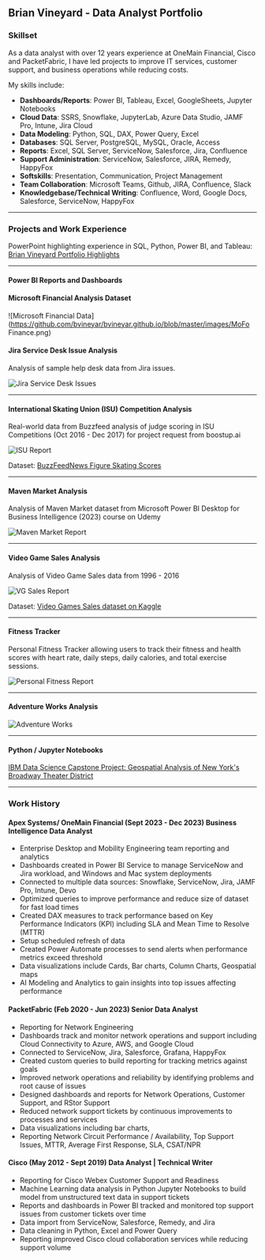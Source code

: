 ## Brian Vineyard - Data Analyst Portfolio

### Skillset

As a data analyst with over 12 years experience at OneMain Financial, Cisco and PacketFabric, I have led projects to improve IT services, customer support, and business operations while reducing costs.

My skills include:

- **Dashboards/Reports**: Power BI, Tableau, Excel, GoogleSheets, Jupyter Notebooks
- **Cloud Data**: SSRS, Snowflake, JupyterLab, Azure Data Studio, JAMF Pro, Intune, Jira Cloud
- **Data Modeling**: Python, SQL, DAX, Power Query, Excel
- **Databases**: SQL Server, PostgreSQL, MySQL, Oracle, Access
- **Reports**: Excel, SQL Server, ServiceNow, Salesforce, Jira, Confluence
- **Support Administration**: ServiceNow, Salesforce, JIRA, Remedy, HappyFox
- **Softskills**: Presentation, Communication, Project Management 
- **Team Collaboration**: Microsoft Teams, Github, JIRA, Confluence, Slack
- **Knowledgebase/Technical Writing**: Confluence, Word, Google Docs, Salesforce, ServiceNow, HappyFox
---

### Projects and Work Experience

PowerPoint highlighting experience in SQL, Python, Power BI, and Tableau: [Brian Vineyard Portfolio Highlights](https://github.com/bvineyar/Brian_Vineyard_Portfolio/blob/master/Data%20Analyst%20Portfolio.pptx)

----

#### Power BI Reports and Dashboards

#### Microsoft Financial Analysis Dataset

![Microsoft Financial Data](https://github.com/bvineyar/bvineyar.github.io/blob/master/images/MoFo Finance.png)

#### Jira Service Desk Issue Analysis

Analysis of sample help desk data from Jira issues.

![Jira Service Desk Issues](https://github.com/bvineyar/bvineyar.github.io/blob/master/images/jira.png)

-----


#### International Skating Union (ISU) Competition Analysis

Real-world data from Buzzfeed analysis of judge scoring in ISU Competitions (Oct 2016 - Dec 2017) for project request from boostup.ai

![ISU Report](https://github.com/bvineyar/bvineyar.github.io/blob/master/images/IS.png)

Dataset: [BuzzFeedNews Figure Skating Scores](https://github.com/BuzzFeedNews/figure-skating-scores/tree/master)

----
#### Maven Market Analysis

Analysis of Maven Market dataset from Microsoft Power BI Desktop for Business Intelligence (2023) course on Udemy


![Maven Market Report](https://github.com/bvineyar/bvineyar.github.io/blob/master/images/maven.png)

----

#### Video Game Sales Analysis

Analysis of Video Game Sales data from 1996 - 2016

![VG Sales Report](https://github.com/bvineyar/bvineyar.github.io/blob/master/images/VGSales.png)

Dataset: [Video Games Sales dataset on Kaggle](https://www.kaggle.com/datasets/gregorut/videogamesales)

----

#### Fitness Tracker

Personal Fitness Tracker allowing users to track their fitness and health scores with heart rate, daily steps, daily calories, and total exercise sessions.

![Personal Fitness Report](https://github.com/bvineyar/bvineyar.github.io/blob/master/images/fitness.png)

-----

#### Adventure Works Analysis

![Adventure Works](https://github.com/bvineyar/bvineyar.github.io/blob/master/images/adventureworks.png)

----

#### Python / Jupyter Notebooks

[IBM Data Science Capstone Project: Geospatial Analysis of New York's Broadway Theater District](https://github.com/bvineyar/IBM-Data-Science-Final-Capstone-Project)  

---

### Work History

#### Apex Systems/ OneMain Financial (Sept 2023 - Dec 2023) Business Intelligence Data Analyst
- Enterprise Desktop and Mobility Engineering team reporting and analytics
- Dashboards created in Power BI Service to manage ServiceNow and Jira workload, and Windows and Mac system deployments
- Connected to multiple data sources: Snowflake, ServiceNow, Jira, JAMF Pro, Intune, Devo
- Optimized queries to improve performance and reduce size of dataset for fast load times
- Created DAX measures to track performance based on Key Performance Indicators (KPI) including SLA and Mean Time to Resolve (MTTR)
- Setup scheduled refresh of data
- Created Power Automate processes to send alerts when performance metrics exceed threshold
- Data visualizations include Cards, Bar charts, Column Charts, Geospatial maps
- AI Modeling and Analytics to gain insights into top issues affecting performance

#### PacketFabric (Feb 2020 - Jun 2023) Senior Data Analyst
- Reporting for Network Engineering
- Dashboards track and monitor network operations and support including Cloud Connectivity to Azure, AWS, and Google Cloud
- Connected to ServiceNow, Jira, Salesforce, Grafana, HappyFox
- Created custom queries to build reporting for tracking metrics against goals
- Improved network operations and reliability by identifying problems and root cause of issues
- Designed dashboards and reports for Network Operations, Customer Support, and RStor Support
- Reduced network support tickets by continuous improvements to processes and services
- Data visualizations including bar charts, 
- Reporting Network Circuit Performance / Availability, Top Support Issues, MTTR, Average First Response, SLA, CSAT/NPR

#### Cisco (May 2012 - Sept 2019) Data Analyst | Technical Writer
- Reporting for Cisco Webex Customer Support and Readiness
- Machine Learning data analysis in Python Jupyter Notebooks to build model from unstructured text data in support tickets
- Reports and dashboards in Power BI tracked and monitored top support issues from customer tickets over time
- Data import from ServiceNow, Salesforce, Remedy, and Jira
- Data cleaning in Python, Excel and Power Query
- Reporting improved Cisco cloud collaboration services while reducing support volume


